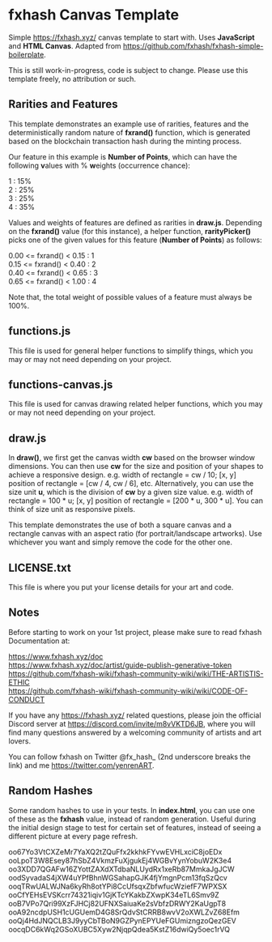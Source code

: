 # fxhash Canvas Template
Simple https://fxhash.xyz/ canvas template to start with. Uses **JavaScript** and **HTML Canvas**. Adapted from https://github.com/fxhash/fxhash-simple-boilerplate.

This is still work-in-progress, code is subject to change. Please use this template freely, no attribution or such.

## Rarities and Features

This template demonstrates an example use of rarities, features and the deterministically random nature of **fxrand()** function, which is generated based on the blockchain transaction hash during the minting process.

Our feature in this example is **Number of Points**, which can have the following **v**alues with % **w**eights (occurrence chance):

1 : 15%  
2 : 25%  
3 : 25%  
4 : 35%  

Values and weights of features are defined as rarities in **draw.js**. Depending on the **fxrand()** value (for this instance), a helper function, **rarityPicker()** picks one of the given values for this feature (**Number of Points**) as follows:

0.00 <= fxrand() < 0.15 : 1  
0.15 <= fxrand() < 0.40 : 2  
0.40 <= fxrand() < 0.65 : 3  
0.65 <= fxrand() < 1.00 : 4

Note that, the total weight of possible values of a feature must always be 100%.

## functions.js
This file is used for general helper functions to simplify things, which you may or may not need depending on your project.

## functions-canvas.js
This file is used for canvas drawing related helper functions, which you may or may not need depending on your project.

## draw.js
In **draw()**, we first get the canvas width **cw** based on the browser window dimensions. You can then use **cw** for the size and position of your shapes to achieve a responsive design. e.g. width of rectangle = cw / 10; [x, y] position of rectangle = [cw / 4, cw / 6], etc. Alternatively, you can use the size unit **u**, which is the division of **cw** by a given size value. e.g. width of rectangle = 100 * u; [x, y] position of rectangle = [200 * u, 300 * u]. You can think of size unit as responsive pixels.

This template demonstrates the use of both a square canvas and a rectangle canvas with an aspect ratio (for portrait/landscape artworks). Use whichever you want and simply remove the code for the other one.

## LICENSE.txt
This file is where you put your license details for your art and code.

## Notes
Before starting to work on your 1st project, please make sure to read fxhash Documentation at:

https://www.fxhash.xyz/doc  
https://www.fxhash.xyz/doc/artist/guide-publish-generative-token  
https://github.com/fxhash-wiki/fxhash-community-wiki/wiki/THE-ARTISTIS-ETHIC  
https://github.com/fxhash-wiki/fxhash-community-wiki/wiki/CODE-OF-CONDUCT

If you have any https://fxhash.xyz/ related questions, please join the official Discord server at https://discord.com/invite/m8vVKTD6JB, where you will find many questions answered by a welcoming community of artists and art lovers.

You can follow fxhash on Twitter @fx_hash_ (2nd underscore breaks the link) and me https://twitter.com/yenrenART.

## Random Hashes
Some random hashes to use in your tests. In **index.html**, you can use one of these as the **fxhash** value, instead of random generation. Useful during the initial design stage to test for certain set of features, instead of seeing a different picture at every page refresh.

oo67Yo3VtCXZeMr7YaXQ2tZQuFfx2kkhkFYvwEVHLxciC8joEDx  
ooLpoT3W8Esey87hSbZ4VkmzFuXjgukEj4WGBvYynYobuW2K3e4  
oo3XDD7QGAFw16ZYottZAXdXTdbaNLUydRx1xeRb87MmkaJgJCW  
oodSyvadaS4jXW4uYPfBhnWGSahapGJK4fjYmgnPcm13fqSzQcv  
ooqTRwUALWJNa6kyRh8otYPi8CcUfsqxZbfwfucWziefF7WPXSX  
ooCfYEHsEVSKcrr74321iqiv1GjKTcYKakbZXwpK34eTL6Smv9Z  
ooB7VPo7Qri99XzFJHCj82UFNXSaiuaKe2sVbfzDRWY2KaUgpT8  
ooA92ncdpUSH1cUGUemD4G8SrQdvStCRRB8wvV2oXWLZvZ68Efm  
ooQj4HdJNQCLB3J9yyCbTBoN9GZPynEPYUeFGUmizngzoQezGEV  
oocqDC6kWq2GSoXUBC5Xyw2NjqpQdea5KstZ16dwiQy5oec1rVQ
